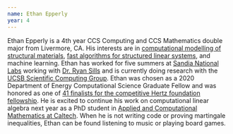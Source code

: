 ```yaml
---
name: Ethan Epperly
year: 4
---
```


Ethan Epperly is a 4th year CCS Computing and CCS Mathematics double major from Livermore, CA.  His interests are in [computational modelling of structural materials](https://doi.org/10.1016/j.jmps.2020.103944), [fast algorithms for structured linear systems](https://arxiv.org/abs/1911.05858), and machine learning. Ethan has worked for five summers at [Sandia National Labs](http://www.sandia.gov) working with [Dr. Ryan Sills](https://mse.rutgers.edu/fac/ryan-sills) and is currently doing research with the [UCSB Scientific Computing Group](http://scg.ece.ucsb.edu). Ethan was chosen as a 2020 Department of Energy Computational Science Graduate Fellow and was honored as one of [41 finalists for the competitive Hertz foundation fellowship](https://hertzfoundation.org/news/pressrelease/1532/41-Finalists-Named-for-the-2019-Hertz-Fellowships). He is excited to continue his work on computational linear algebra next year as a PhD student in [Applied and Computational Mathematics at Caltech](http://www.cms.caltech.edu/academics/grad_acm). When he is not writing code or proving martingale inequalities, Ethan can be found listening to music or playing board games.
